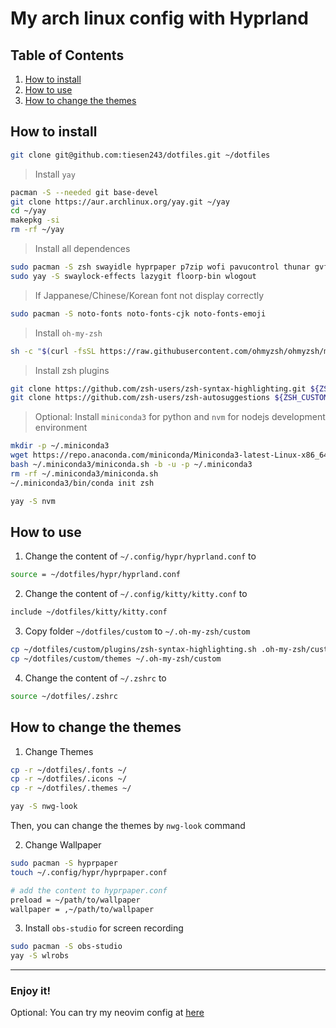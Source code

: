 # My arch linux config with Hyprland

## Table of Contents

1. [How to install](#how-to-install)
2. [How to use](#how-to-use)
3. [How to change the themes](#how-to-change-the-themes)

## How to install

```bash
git clone git@github.com:tiesen243/dotfiles.git ~/dotfiles
```

> Install `yay`

```bash
pacman -S --needed git base-devel
git clone https://aur.archlinux.org/yay.git ~/yay
cd ~/yay
makepkg -si
rm -rf ~/yay
```

> Install all dependences

```bash
sudo pacman -S zsh swayidle hyprpaper p7zip wofi pavucontrol thunar gvfs brightnessctl playerctl
sudo yay -S swaylock-effects lazygit floorp-bin wlogout
```

> If Jappanese/Chinese/Korean font not display correctly

```bash
sudo pacman -S noto-fonts noto-fonts-cjk noto-fonts-emoji
```

> Install `oh-my-zsh`

```bash
sh -c "$(curl -fsSL https://raw.githubusercontent.com/ohmyzsh/ohmyzsh/master/tools/install.sh)"
```

> Install zsh plugins

```bash
git clone https://github.com/zsh-users/zsh-syntax-highlighting.git ${ZSH_CUSTOM:-~/.oh-my-zsh/custom}/plugins/zsh-syntax-highlighting
git clone https://github.com/zsh-users/zsh-autosuggestions ${ZSH_CUSTOM:-~/.oh-my-zsh/custom}/plugins/zsh-autosuggestions
```

> Optional: Install `miniconda3` for python and `nvm` for nodejs development environment

```bash
mkdir -p ~/.miniconda3
wget https://repo.anaconda.com/miniconda/Miniconda3-latest-Linux-x86_64.sh -O ~/.miniconda3/miniconda.sh
bash ~/.miniconda3/miniconda.sh -b -u -p ~/.miniconda3
rm -rf ~/.miniconda3/miniconda.sh
~/.miniconda3/bin/conda init zsh
```

```bash
yay -S nvm
```

## How to use

1. Change the content of `~/.config/hypr/hyprland.conf` to

```bash
source = ~/dotfiles/hypr/hyprland.conf
```

2. Change the content of `~/.config/kitty/kitty.conf` to

```bash
include ~/dotfiles/kitty/kitty.conf
```

3. Copy folder `~/dotfiles/custom` to `~/.oh-my-zsh/custom`

```bash
cp ~/dotfiles/custom/plugins/zsh-syntax-highlighting.sh .oh-my-zsh/custom/plugins/zsh-syntax-highlighting.zsh
cp ~/dotfiles/custom/themes ~/.oh-my-zsh/custom
```

4. Change the content of `~/.zshrc` to

```bash
source ~/dotfiles/.zshrc
```

## How to change the themes

1. Change Themes

```bash
cp -r ~/dotfiles/.fonts ~/
cp -r ~/dotfiles/.icons ~/
cp -r ~/dotfiles/.themes ~/

yay -S nwg-look
```

Then, you can change the themes by `nwg-look` command

2. Change Wallpaper

```bash
sudo pacman -S hyprpaper
touch ~/.config/hypr/hyprpaper.conf

# add the content to hyprpaper.conf
preload = ~/path/to/wallpaper
wallpaper = ,~/path/to/wallpaper
```

3. Install `obs-studio` for screen recording

```bash
sudo pacman -S obs-studio
yay -S wlrobs
```

---

### Enjoy it!

Optional: You can try my neovim config at [here](https://github.com/tiesen243/nvim)
